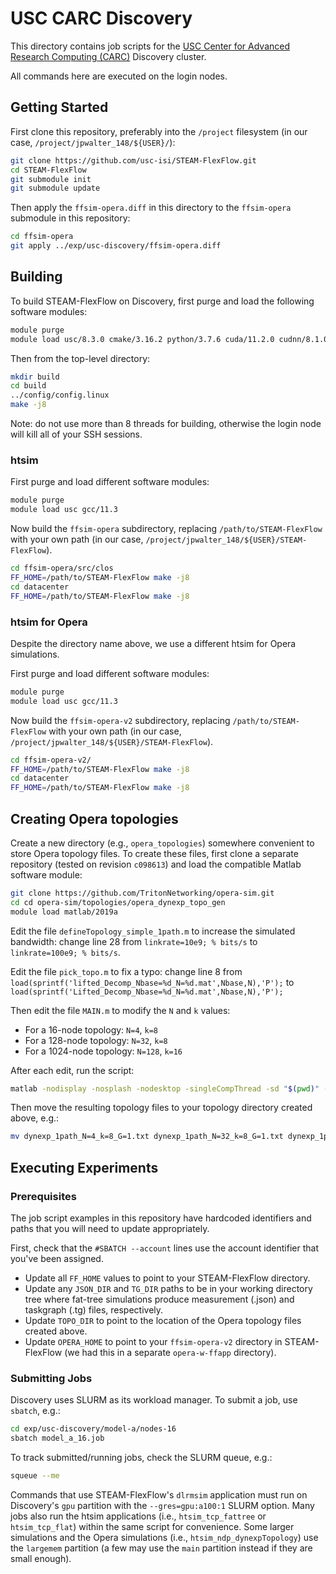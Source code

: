# USC CARC Discovery

This directory contains job scripts for the [USC Center for Advanced Research Computing (CARC)](https://www.carc.usc.edu/) Discovery cluster.

All commands here are executed on the login nodes.


## Getting Started

First clone this repository, preferably into the `/project` filesystem (in our case, `/project/jpwalter_148/${USER}/`):

```sh
git clone https://github.com/usc-isi/STEAM-FlexFlow.git
cd STEAM-FlexFlow
git submodule init
git submodule update
```

Then apply the `ffsim-opera.diff` in this directory to the `ffsim-opera` submodule in this repository:

```sh
cd ffsim-opera
git apply ../exp/usc-discovery/ffsim-opera.diff
```


## Building

To build STEAM-FlexFlow on Discovery, first purge and load the following software modules:

```sh
module purge
module load usc/8.3.0 cmake/3.16.2 python/3.7.6 cuda/11.2.0 cudnn/8.1.0.77-11.2-cuda hdf5/1.10.6 zlib/1.2.11
```

Then from the top-level directory:

```sh
mkdir build
cd build
../config/config.linux
make -j8
```

Note: do not use more than 8 threads for building, otherwise the login node will kill all of your SSH sessions.


### htsim

First purge and load different software modules:

```sh
module purge
module load usc gcc/11.3
```

Now build the `ffsim-opera` subdirectory, replacing `/path/to/STEAM-FlexFlow` with your own path (in our case, `/project/jpwalter_148/${USER}/STEAM-FlexFlow`).

```sh
cd ffsim-opera/src/clos
FF_HOME=/path/to/STEAM-FlexFlow make -j8
cd datacenter
FF_HOME=/path/to/STEAM-FlexFlow make -j8
```


### htsim for Opera

Despite the directory name above, we use a different htsim for Opera simulations.

First purge and load different software modules:

```sh
module purge
module load usc gcc/11.3
```

Now build the `ffsim-opera-v2` subdirectory, replacing `/path/to/STEAM-FlexFlow` with your own path (in our case, `/project/jpwalter_148/${USER}/STEAM-FlexFlow`).

```sh
cd ffsim-opera-v2/
FF_HOME=/path/to/STEAM-FlexFlow make -j8
cd datacenter
FF_HOME=/path/to/STEAM-FlexFlow make -j8
```


## Creating Opera topologies

Create a new directory (e.g., `opera_topologies`) somewhere convenient to store Opera topology files.
To create these files, first clone a separate repository (tested on revision `c098613`) and load the compatible Matlab software module:

```sh
git clone https://github.com/TritonNetworking/opera-sim.git
cd cd opera-sim/topologies/opera_dynexp_topo_gen
module load matlab/2019a
```

Edit the file `defineTopology_simple_1path.m` to increase the simulated bandwidth: change line 28 from `linkrate=10e9; % bits/s` to `linkrate=100e9; % bits/s`.

Edit the file `pick_topo.m` to fix a typo: change line 8 from `load(sprintf('lifted_Decomp_Nbase=%d_N=%d.mat',Nbase,N),'P');` to `load(sprintf('Lifted_Decomp_Nbase=%d_N=%d.mat',Nbase,N),'P');`

Then edit the file `MAIN.m` to modify the `N` and `k` values:

* For a 16-node topology: `N=4`, `k=8`
* For a 128-node topology: `N=32`, `k=8`
* For a 1024-node topology: `N=128`, `k=16`

After each edit, run the script:

```sh
matlab -nodisplay -nosplash -nodesktop -singleCompThread -sd "$(pwd)" -batch "run('MAIN.m'); exit;"
```

Then move the resulting topology files to your topology directory created above, e.g.:

```sh
mv dynexp_1path_N=4_k=8_G=1.txt dynexp_1path_N=32_k=8_G=1.txt dynexp_1path_N=128_k=16_G=1.txt /path/to/opera_topologies/
```


## Executing Experiments

### Prerequisites

The job script examples in this repository have hardcoded identifiers and paths that you will need to update appropriately.

First, check that the `#SBATCH --account` lines use the account identifier that you've been assigned.

* Update all `FF_HOME` values to point to your STEAM-FlexFlow directory.
* Update any `JSON_DIR` and `TG_DIR` paths to be in your working directory tree where fat-tree simulations produce measurement (.json) and taskgraph (.tg) files, respectively.
* Update `TOPO_DIR` to point to the location of the Opera topology files created above.
* Update `OPERA_HOME` to point to your `ffsim-opera-v2` directory in STEAM-FlexFlow (we had this in a separate `opera-w-ffapp` directory).


### Submitting Jobs

Discovery uses SLURM as its workload manager.
To submit a job, use `sbatch`, e.g.:

```sh
cd exp/usc-discovery/model-a/nodes-16
sbatch model_a_16.job
```

To track submitted/running jobs, check the SLURM queue, e.g.:

```sh
squeue --me
```

Commands that use STEAM-FlexFlow's `dlrmsim` application must run on Discovery's `gpu` partition with the `--gres=gpu:a100:1` SLURM option.
Many jobs also run the htsim applications (i.e., `htsim_tcp_fattree` or `htsim_tcp_flat`) within the same script for convenience.
Some larger simulations and the Opera simulations (i.e., `htsim_ndp_dynexpTopology`) use the `largemem` partition (a few may use the `main` partition instead if they are small enough).
